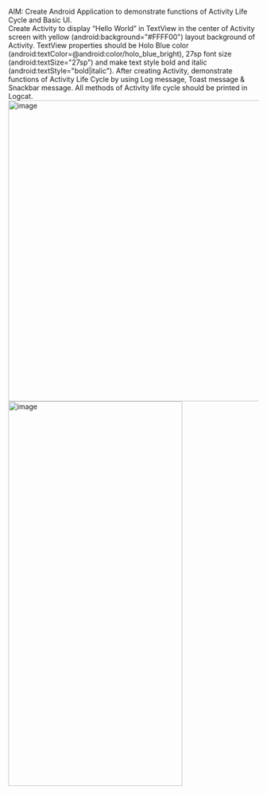 AIM: Create Android Application to demonstrate functions of Activity Life Cycle and Basic UI.
<br>Create Activity to display “Hello World” in TextView in the center of Activity screen with yellow (android:background="#FFFF00") layout background of Activity. TextView properties should be Holo Blue color (android:textColor=@android:color/holo_blue_bright), 27sp font size (android:textSize="27sp") and make text style bold and italic (android:textStyle="bold|italic"). After creating Activity, demonstrate functions of Activity Life Cycle by using Log message, Toast message & Snackbar message. All methods of Activity life cycle should be printed in Logcat.<br>
<img width="1804" height="604" alt="image" src="https://github.com/user-attachments/assets/59ad766a-0167-405a-b232-1ab462e480a5" />
<img width="350" height="772" alt="image" src="https://github.com/user-attachments/assets/73921012-e795-4cdc-9282-8572637ee392" />

